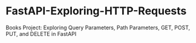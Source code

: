 # FastAPI-Exploring-HTTP-Requests
Books Project: Exploring Query Parameters, Path Parameters,  GET, POST, PUT, and DELETE in FastAPI
